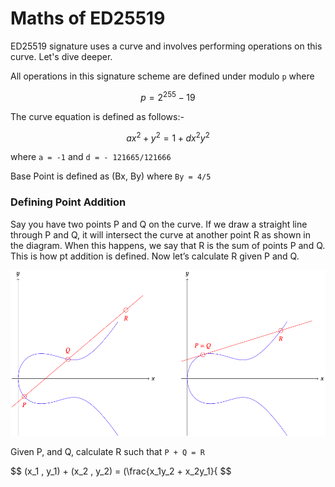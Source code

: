 # Maths of ED25519

ED25519 signature uses a curve and involves performing operations on this curve. Let's dive deeper.

All operations in this signature scheme are defined under modulo `p` where&#x20;

$$
p = 2^{255} - 19
$$

The curve equation is defined as follows:-

$$
ax^2 + y^2 = 1 + dx^2y^2
$$

where `a = -1` and `d = - 121665/121666`

Base Point is defined as (Bx, By) where `By = 4/5`

### Defining Point Addition&#x20;

Say you have two points P and Q on the curve. If we draw a straight line through P and Q, it will intersect the curve at another point R as shown in the diagram. When this happens, we say that R is the sum of points P and Q. This is how pt addition is defined. Now let’s calculate R given P and Q.

![Point Addition on the Curve](<../.gitbook/assets/Curve pt addn.png>)

Given P, and Q, calculate R such that `P + Q = R`

$$
(x_1 , y_1) + (x_2 , y_2) = (\frac{x_1y_2 + x_2y_1}{
$$

